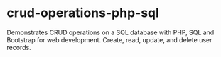 # crud-operations-php-sql

Demonstrates CRUD operations on a SQL database with PHP, SQL and Bootstrap for web development. Create, read, update, and delete user records.
